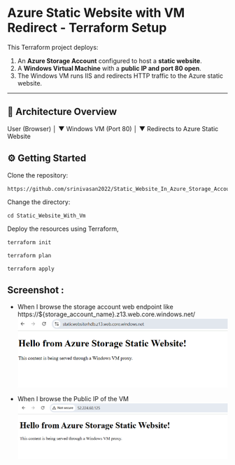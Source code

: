 # Azure Static Website with VM Redirect - Terraform Setup

This Terraform project deploys:

1. An **Azure Storage Account** configured to host a **static website**.
2. A **Windows Virtual Machine** with a **public IP and port 80 open**.
3. The Windows VM runs IIS and redirects HTTP traffic to the Azure static website.

---

## 🚀 Architecture Overview

User (Browser)
│
▼
Windows VM (Port 80)
│
▼
Redirects to Azure Static Website

## ⚙️ Getting Started 
Clone the repository:
```
https://github.com/srinivasan2022/Static_Website_In_Azure_Storage_Account.git
```
Change the directory:
```
cd Static_Website_With_Vm
```
Deploy the resources using Terraform,
```
terraform init
```
```
terraform plan
```
```
terraform apply
```

## Screenshot :
- When I browse the storage account web endpoint like https://${storage_account_name}.z13.web.core.windows.net/
![web](/Images/web02.png)

- When I browse the Public IP of the VM 
![vm_result](/Images/vm_result.png)